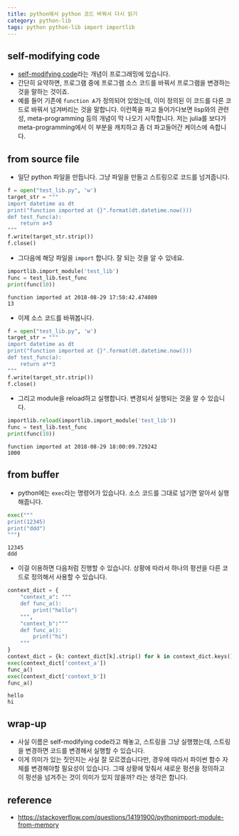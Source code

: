 ```yaml
---
title: python에서 python 코드 바꿔서 다시 읽기
category: python-lib
tags: python python-lib import importlib 
---
```


## self-modifying code

- [self-modifying code](https://en.wikipedia.org/wiki/Self-modifying_code)라는 개념이 프로그래밍에 있습니다. 
- 간단히 요약하면, 프로그램 중에 프로그램 소스 코드를 바꿔서 프로그램을 변경하는 것을 말하는 것이죠. 
- 예를 들어 기존에 `function A`가 정의되어 있었는데, 이미 정의된 이 코드를 다른 코드로 바꿔서 넘겨버리는 것을 말합니다. 이런쪽을 파고 들어가다보면 lisp와의 관련성, meta-programming 등의 개념이 막 나오기 시작합니다. 저는 julia를 보다가 meta-programming에서 이 부분을 캐치하고 좀 더 파고들어간 케이스에 속합니다. 

## from source file 

- 일단 python 파일을 만듭니다. 그냥 파일을 만들고 스트링으로 코드를 넘겨줍니다. 

```python
f = open("test_lib.py", 'w')
target_str = """
import datetime as dt 
print("function imported at {}".format(dt.datetime.now()))
def test_func(a):
    return a+3
"""
f.write(target_str.strip())
f.close()
```

- 그다음에 해당 파일을 `import` 합니다. 잘 되는 것을 알 수 있네요. 

```python
importlib.import_module('test_lib')
func = test_lib.test_func
print(func(10))
```

```
function imported at 2018-08-29 17:58:42.474089
13
```

- 이제 소스 코드를 바꿔봅니다. 

```python
f = open("test_lib.py", 'w')
target_str = """
import datetime as dt 
print("function imported at {}".format(dt.datetime.now()))
def test_func(a):
    return a**3
"""
f.write(target_str.strip())
f.close()
```

- 그리고 module을 reload하고 실행합니다. 변경되서 실행되는 것을 알 수 있습니다. 

```python
importlib.reload(importlib.import_module('test_lib'))
func = test_lib.test_func
print(func(10))
```

```
function imported at 2018-08-29 18:00:09.729242
1000
```

## from buffer 

- python에는 `exec`라는 명령어가 있습니다. 소스 코드를 그대로 넘기면 알아서 실행해줍니다. 

```python
exec("""
print(12345)
print("ddd")
""")
```

```
12345
ddd
```

- 이걸 이용하면 다음처럼 진행할 수 있습니다. 상황에 따라서 하나의 펑션을 다른 코드로 정의해서 사용할 수 있습니다. 

```python
context_dict = {
    "context_a": """
    def func_a():
        print("hello")
    """, 
    "context_b":"""
    def func_a():
        print("hi")
    """
}
context_dict = {k: context_dict[k].strip() for k in context_dict.keys()}
exec(context_dict['context_a']) 
func_a()
exec(context_dict['context_b']) 
func_a()
```

```
hello
hi
```

## wrap-up

- 사실 이름은 self-modifying code라고 해놓고, 스트링을 그냥 실행했는데, 스트링을 변경하면 코드를 변경해서 실행할 수 있습니다. 
- 이게 의미가 있는 짓인지는 사실 잘 모르겠습니다만, 경우에 따라서 파이썬 함수 자체를 변경해야할 필요성이 있습니다. 그때 상황에 맞춰서 새로운 펑션을 정의하고 이 펑션을 넘겨주는 것이 의미가 있지 않을까? 라는 생각은 합니다. 


## reference

- <https://stackoverflow.com/questions/14191900/pythonimport-module-from-memory>